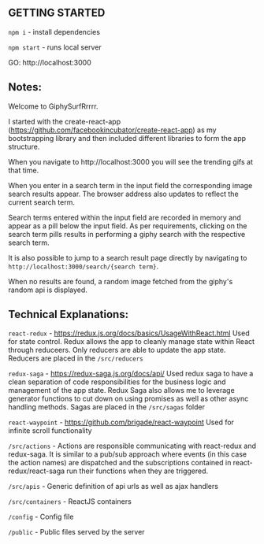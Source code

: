 ## GETTING STARTED ##
`npm i` - install dependencies

`npm start` - runs local server

GO: http://localhost:3000


## Notes: ##
Welcome to GiphySurfRrrrr.

I started with the create-react-app (https://github.com/facebookincubator/create-react-app) as my bootstrapping library and then included different libraries to form the app structure.

When you navigate to http://localhost:3000 you will see the trending gifs at that time.

When you enter in a search term in the input field the corresponding image search results appear. The browser address also updates to reflect the current search term. 

Search terms entered within the input field are recorded in memory and appear as a pill below the input field. As per requirements, clicking on the search term pills results in performing a giphy search with the respective search term.

It is also possible to jump to a search result page directly by navigating to `http://localhost:3000/search/{search term}`. 

When no results are found, a random image fetched from the giphy's random api is displayed.


## Technical Explanations: ##
`react-redux` - https://redux.js.org/docs/basics/UsageWithReact.html
Used for state control. Redux allows the app to cleanly manage state within React through reduceers. Only reducers are able to update the app state. Reducers are placed in the `/src/reducers`

`redux-saga` - https://redux-saga.js.org/docs/api/
Used redux saga to have a clean separation of code responsibilities for the business logic and management of the app state. Redux Saga also allows me to leverage generator functions to cut down on using promises as well as other async handling methods. Sagas are placed in the `/src/sagas` folder

`react-waypoint` - https://github.com/brigade/react-waypoint
Used for infinite scroll functionality

`/src/actions` - Actions are responsible communicating with react-redux and redux-saga. It is similar to a pub/sub approach where events (in this case the action names) are dispatched and the subscriptions contained in react-redux/react-saga run their functions when they are triggered.

`/src/apis` - Generic definition of api urls as well as ajax handlers

`/src/containers` - ReactJS containers

`/config` - Config file

`/public` - Public files served by the server

